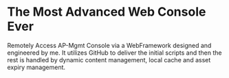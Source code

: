 The Most Advanced Web Console Ever
==================================

Remotely Access AP-Mgmt Console via a WebFramework designed and engineered by me. It utilizes GitHub to deliver the initial scripts and then the rest is handled by dynamic content management, local cache and asset expiry management.
